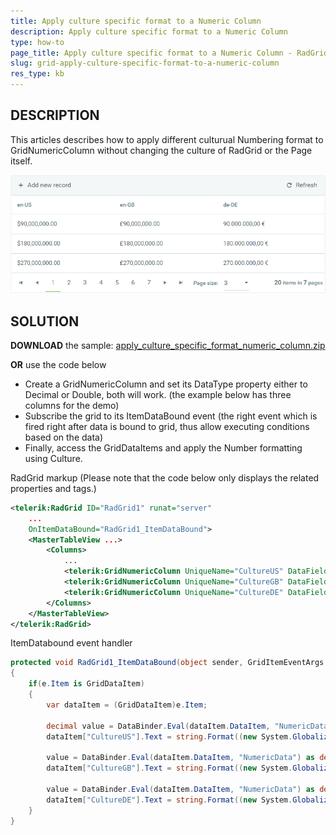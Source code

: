 ```yaml
---
title: Apply culture specific format to a Numeric Column
description: Apply culture specific format to a Numeric Column
type: how-to
page_title: Apply culture specific format to a Numeric Column - RadGrid
slug: grid-apply-culture-specific-format-to-a-numeric-column
res_type: kb
---
```


## DESCRIPTION

This articles describes how to apply different culturual Numbering format to GridNumericColumn without changing the culture of RadGrid or the Page itself.

![Apply Culture Specific Numbering format to GridNumericColumn](images/grid-apply-culture-specific-format-to-numeric-columns.png)

## SOLUTION

**DOWNLOAD** the sample: [apply_culture_specific_format_numeric_column.zip](files/apply_culture_specific_format_numeric_column.zip)

**OR** use the code below

- Create a GridNumericColumn and set its DataType property either to Decimal or Double, both will work. (the example below has three columns for the demo)
- Subscribe the grid to its ItemDataBound event (the right event which is fired right after data is bound to grid, thus allow executing conditions based on the data)
- Finally, access the GridDataItems and apply the Number formatting using Culture.

RadGrid markup (Please note that the code below only displays the related properties and tags.) 

````XML
<telerik:RadGrid ID="RadGrid1" runat="server"
    ...
    OnItemDataBound="RadGrid1_ItemDataBound">
    <MasterTableView ...>
        <Columns>
            ...
            <telerik:GridNumericColumn UniqueName="CultureUS" DataField="NumericData" DataType="System.Decimal" HeaderText="en-US" />
            <telerik:GridNumericColumn UniqueName="CultureGB" DataField="NumericData" DataType="System.Decimal" HeaderText="en-GB" />
            <telerik:GridNumericColumn UniqueName="CultureDE" DataField="NumericData" DataType="System.Decimal" HeaderText="de-DE" />
        </Columns>
    </MasterTableView>
</telerik:RadGrid>
````

ItemDatabound event handler

````C#
protected void RadGrid1_ItemDataBound(object sender, GridItemEventArgs e)
{
    if(e.Item is GridDataItem)
    {
        var dataItem = (GridDataItem)e.Item;
 
        decimal value = DataBinder.Eval(dataItem.DataItem, "NumericData") as decimal? ?? 0;
        dataItem["CultureUS"].Text = string.Format((new System.Globalization.CultureInfo("en-US")).NumberFormat, "{0:C}", value);
 
        value = DataBinder.Eval(dataItem.DataItem, "NumericData") as decimal? ?? 0;
        dataItem["CultureGB"].Text = string.Format((new System.Globalization.CultureInfo("en-GB")).NumberFormat, "{0:C}", value);
 
        value = DataBinder.Eval(dataItem.DataItem, "NumericData") as decimal? ?? 0;
        dataItem["CultureDE"].Text = string.Format((new System.Globalization.CultureInfo("en-DE")).NumberFormat, "{0:C}", value);
    }
}
````
 
